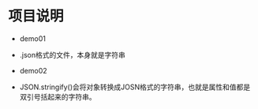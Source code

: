 # 项目说明
- demo01
* .json格式的文件，本身就是字符串
- demo02
* JSON.stringify()会将对象转换成JOSN格式的字符串，也就是属性和值都是双引号括起来的字符串。